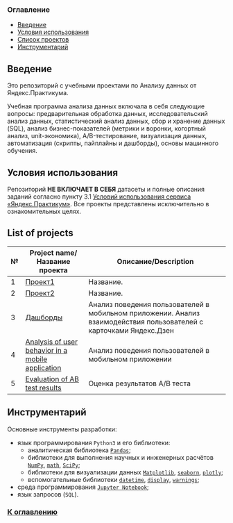 ### Оглавление<a class="anchor" id="contents"></a>
* [Введение](#chapter1)
* [Условия использования](#chapter2)
* [Список проектов](#chapter3)
* [Инструментарий](#chapter4)

## Введение<a class="anchor" id="chapter1"></a>
Это репозиторий с учебными проектами по Анализу данных от Яндекс.Практикума.

Учебная программа анализа данных включала в себя следующие вопросы: предварительная обработка данных, исследовательский анализ данных, статистический анализ данных, сбор и хранение данных (SQL), анализ бизнес-показателей (метрики и воронки, когортный анализ, unit-экономика), A/B-тестирование, визуализация данных, автоматизация (скрипты, пайплайны и дашборды), основы машинного обучения.

## Условия использования<a class="anchor" id="chapter2"></a>
Репозиторий **НЕ ВКЛЮЧАЕТ В СЕБЯ** датасеты и полные описания заданий согласно пункту 3.1 [Условий использования сервиса «Яндекс.Практикум»](https://yandex.ru/legal/praktikum_termsofuse/). Все проекты представлены исключительно в ознакомительных целях.

## List of projects<a class="anchor" id="chapter3"></a>
№ | Project name/Название проекта | Описание/Description
| --- | --- | ---
1 | [Проект1](https://github.com/RinaTrenina/AD/tree/main/Project2) | Название.
2 | [Проект2](https://) | Название.
3 | [Дашборды](https://github.com/RinaTrenina/AD/tree/main/%D0%94%D0%B0%D1%88%D0%B1%D0%BE%D1%80%D0%B4%D1%8B) | Анализ поведения пользователей в мобильном приложении. Анализ взаимодействия пользователей с карточками Яндекс.Дзен
4 | [Analysis of user behavior in a mobile application](https://github.com/RinaTrenina/AD/tree/main/Analysis%20of%20user%20behavior%20in%20a%20mobile%20application) | Анализ поведения пользователей в мобильном приложении
5 | [Evaluation of AB test results](https://github.com/RinaTrenina/AD/tree/main/Evaluation%20of%20AB%20test%20results) | Оценка результатов А/В теста

## Инструментарий<a class="anchor" id="chapter4"></a>
Основные инструменты разработки:
- язык программирования `Python3` и его библиотеки:
	- аналитическая библиотека [`Pandas`](https://pandas.pydata.org/);
	- библиотеки для выполнения научных и инженерных расчётов [`NumPy`](http://www.numpy.org/), [`math`](https://docs.python.org/3/library/math.html), [`SciPy`](https://www.scipy.org/);
	- библиотеки для визуализации данных [`Matplotlib`](https://matplotlib.org/), [`seaborn`](https://seaborn.pydata.org/), [`plotly`](https://plotly.com/python/);
	- вспомогательные библиотеки [`datetime`](https://docs.python.org/3/library/datetime.html), [`display`](https://ipython.org/ipython-doc/3/api/generated/IPython.display.html), [`warnings`](https://docs.python.org/3/library/warnings.html);
- среда программирования [`Jupyter Notebook`](https://jupyter.org/);
- язык запросов (`SQL`).

### [К оглавлению](#contents)
